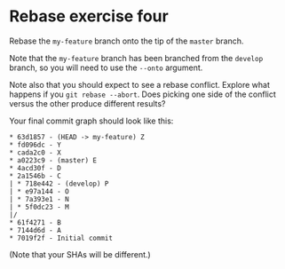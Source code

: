 # Rebase exercise four

Rebase the `my-feature` branch onto the tip of the `master` branch.

Note that the `my-feature` branch has been branched from the `develop`
branch, so you will need to use the `--onto` argument.

Note also that you should expect to see a rebase conflict. Explore
what happens if you `git rebase --abort`. Does picking one side of the
conflict versus the other produce different results?

Your final commit graph should look like this:

```
* 63d1857 - (HEAD -> my-feature) Z
* fd096dc - Y
* cada2c0 - X
* a0223c9 - (master) E
* 4acd30f - D
* 2a1546b - C
| * 718e442 - (develop) P
| * e97a144 - O
| * 7a393e1 - N
| * 5f0dc23 - M
|/
* 61f4271 - B
* 7144d6d - A
* 7019f2f - Initial commit
```

(Note that your SHAs will be different.)
